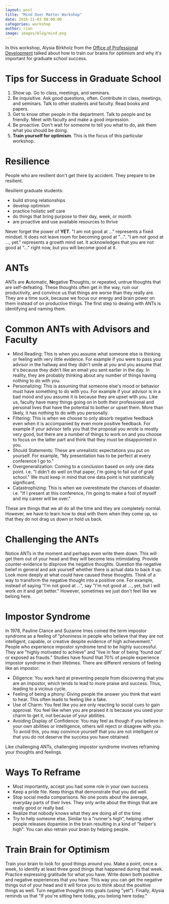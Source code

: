 ```yaml
---
layout: post
title: "Mind Over Matter Workshop"
date: 2016-11-03 00:00:00
categories: workshop
author: rian
image: images/blog/mind.png
---
```


In this workshop, Alysia Birkholz from the [Office of Professional Development](https://www.umass.edu/gradschool/office-of-professional-development) talked about how to train our brains for optimism and why it's important for graduate school success.

<!--break-->

# Tips for Success in Graduate School

1. Show up. Go to class, meetings, and seminars.
2. Be inquisitive. Ask good questions, often. Contribute in class, meetings, and seminars. Talk to other students and faculty. Read books and papers.
3. Get to know other people in the department. Talk to people and be friendly. Meet with faculty and make a good impression.
4. Be proactive. Don't wait for someone to tell you what to do, ask them what you should be doing.
5. **Train yourself for optimism**. This is the focus of this particular workshop.

# Resilience
People who are resilient don't get there by accident. They prepare to be resilient.

Resilient graduate students:
- build strong relationships
- develop optimism
- practice holistic self care
- do things that bring purpose to their day, week, or month
- are proactive and use available resources to thrive

Never forget the power of **YET**. "I am not good at ..." represents a fixed mindset. It does not leave room for becoming good at "...". "I am not good at ..., yet." represents a growth mind set. It acknowledges that you are not good at "..." right now, but you will become good at it.

# ANTs
ANTs are **A**utomatic, **N**egative **T**houghts, or repeated, untrue thoughts that are self-defeating. These thoughts often get in the way, ruin our productivity, and convince us that things are worse than they really are. They are a time suck, because we focus our energy and brain power on them instead of on productive things. The first step to dealing with ANTs is identifying and naming them.

# Common ANTs with Advisors and Faculty

- Mind Reading: This is when you assume what someone else is thinking or feeling with very little evidence. For example if you were to pass your advisor in the hallway and they didn't smile at you and you assume that it's because they didn't like an email you sent earlier in the day. In reality, they are probably thinking about any number of things having nothing to do with you.
- Personalizing: This is assuming that someone else's mood or behavior must have something to do with you. For example if your advisor is in a bad mood and you assume it is because they are upset with you. Like us, faculty have many things going on in both their professional and personal lives that have the potential to bother or upset them. More than likely, it has nothing to do with you personally.
- Filtering: This is when we choose to only absorb negative feedback even when it is accompanied by even more positive feedback. For example if your advisor tells you that the proposal you wrote is mostly very good, but there are a number of things to work on and you choose to focus on the latter part and think that they must be disappointed in you.
- Should Statements: These are unrealistic expectations you put on yourself. For example, "My presentation has to be perfect at every conference I go to."
- Overgeneralization: Coming to a conclusion based on only one data point. i.e. "I didn't do well on that paper, I'm going to fail out of grad school." We must keep in mind that one data point is not statistically significant.
- Catastrophizing: This is when we overestimate the chances of disaster. i.e. "If I present at this conference, I’m going to make a fool of myself and my career will be over."

These are things that we all do all the time and they are completely normal. However, we have to learn how to deal with them when they come up, so that they do not drag us down or hold us back.

# Challenging the ANTs

Notice ANTs in the moment and perhaps even write them down. This will get them out of your head and they will become less intimidating. Provide counter-evidence to disprove the negative thoughts. Question the negative belief in general and ask yourself whether there is actual data to back it up. Look more deeply at what could have caused these thoughts. Think of a way to transform the negative thought into a positive one. For example, instead of saying "I'm not good at ...", say "I'm not good at ..., yet, but I will work on it and get better." However, sometimes we just don't feel like we belong here.

# Impostor Syndrome

In 1978, Pauline Clance and Suzanne Imes coined the term impostor syndrome as a feeling of "phoniness in people who believe that they are not intelligent, capable, or creative despite evidence of high achievement." People who experience impostor syndrome tend to be highly successful. They are "highly motivated to achieve" and "live in fear of being 'found out' or exposed as frauds." Studies have found that 70% of people experience impostor syndrome in their lifetimes. There are different versions of feeling like an impostor:
- Diligence: You work hard at preventing people from discovering that you are an impostor, which tends to lead to more praise and success. Thus, leading to a vicious cycle.
- Feeling of being a phony: Giving people the answer you think that want to hear. This often leads to feeling like a fake.
- Use of Charm: You feel like you are only reacting to social cues to gain approval. You feel like when you are praised it is because you used your charm to get it, not because of your abilities.
- Avoiding Display of Confidence: You may feel as though if you believe in your own abilities or intelligence, others will reject or disagree with you. To avoid this, you may convince yourself that you are not intelligent or that you do not deserve the success you have obtained.

Like challenging ANTs, challenging impostor syndrome involves reframing your thoughts and feelings.

# Ways To Reframe

- Most importantly, accept you had some role in your own success
- Keep a pride file. Keep things that demonstrate that you did well.
- Stop social media comparisons. No one posts about the average, everyday parts of their lives. They only write about the things that are really good or really bad.
- Realize that nobody knows what they are doing all of the time
- Try to help someone else. Similar to a "runner's high", helping other people releases dopamine in the brain resulting in a kind of "helper's high". You can also retrain your brain by helping people.

# Train Brain for Optimism

Train your brain to look for good things around you. Make a point, once a week, to identify at least three good things that happened during that week. Practice expressing gratitude for what you have. Write down both positive and negative experiences that you have. This way you can get the negative things out of your head and it will force you to think about the positive things as well. Turn negative thoughts into goals (using "yet"). Finally, Alysia reminds us that "If you're sitting here today, you belong here today."

